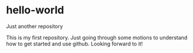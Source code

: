 # hello-world
Just another repository

This is my first repository. Just going through some motions to understand how to get started and use github. Looking forward to it!

